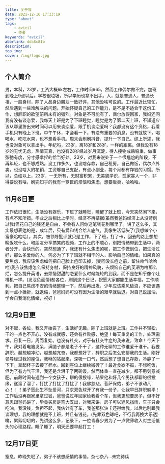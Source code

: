 ```yaml
---
title: 关于我
date: 2021-12-16 17:33:19
type: "about"
tags: 
    - avicil
    - 作者
keywords: "avicil"
abbrlink: dda8c81b
description:
top_img:
cover: /img/logo.jpg
---
```

## 个人简介
男，本科，23岁，工资大概6k左右，工作时间965，然而工作偶尔做不完，加班到晚上9点以后。学校很垃圾，所以学历也拿不出手。人，就是普通人，普通长相，一般身材，除了人品身边朋友一致好评，其他没啥可说的。工作最近比较忙，然后遇到一些难解决的问题，开始怀疑自己的工作能力，是不是不适合干这份工作，想辞职的欲望前所未有的强烈。对象是不可能有了，偶尔放假回家，我妈还问我有没有谈恋爱，我每天上班是为了下班睡觉，睡觉是为了第二天上班，不知道应该从哪里挤出来时间可以用来谈恋爱，跟手机谈恋爱吗？我都没有这个资格，我看手机只有晚上下班，中午午休，才会看一下，有没有重要的消息，没有就放下，喝喝水，吃吃水果，也不想看手机。周末会刷刷抖音，提升一下自己。综上所述，我也没对象可以拿出手。年纪吗，23岁，离18岁和28岁，一样的距离。但我没有18岁的无忧无虑，热情天真，也没有28岁经过岁月沉淀，待人接物成熟稳重，做事张弛有度，分寸感拿捏的恰当好处。23岁，对我来说处于一个很尴尬的阶段，不再年轻，也不够成熟。没工作多久，也没啥存款，自己租房，自己做饭，偶尔点外卖，也没啥大的花销，工资够自己支配，有点小副业，每个月都有存钱的习惯。所以，总结以上，23岁，一无所有，无财富积累，无美貌学识，孤家寡人一个，非得要说有啥，刷完知乎的我有一箩筐的烦恼和焦虑，想要贩卖，哈哈哈。

## 11月6日更
工作依旧很忙，生活没有娱乐，下班了就睡觉，睡醒了就上班，今天突然闲下来，有点不知所措。毕业之后相比上学时，经济不再拮据(虽然我爸妈经济上从没苛刻过我)但花自己的钱还是自由，不会有人问你这笔钱花到哪里了。讲了这么多，其实最想表达的是，成年后，只有爱和钱会给人底气，我像生活低头了(我想做个小富豪哈哈哈），其次，被领导批评就只是工作，下了班，打了卡，回去的路上想想晚饭吃什么，和朋友分享搞笑的视频，工作上的不顺心，别把情绪带到生活中，两者分开，会快乐的。突然想通了，我还有什么焦虑的呢，把工作做到位，把生活过好，那么多爱你的人，何必为了下了班就不相干的人，影响自己的情绪。如果真的要焦虑，我应该焦虑如何把自己脸上痘印去掉，(变回没长痘之前，留住帅气哈哈哈)我应该焦虑怎么保持身材，保持良好的精神风貌，去烦恼自己的英语为啥那么烂，怎么提升英语，去烦恼甜甜的恋爱什么时候能轮的到我，而不是在知乎像个吐槽机一样。(发泄负面情绪)各位，刷到这个日记，祝愿大家都能生活幸福，工作顺利。把自己焦虑不安的情绪整理一下，然后再出发，少年应该乘风破浪，不应该遇到一点小挫折，就退缩，爸爸妈妈可没有因为生活的艰辛就后退。对自己说加油，学会自我消化情绪，祝好！

## 12月9日更
对不起，各位，我又开始丧了，生活好无趣，除了上班就是上班。工作并不轻松，干的一点也不开心，没有成就感，还会有挫败感，绝望！每天重复的工作，处理需求。日复一日，周而复始。也没有社交，对于有社交牛症的我来说，致命！今天下午，我对着电脑发呆，满脑子都是老子不干了，这种无聊的工作谁爱干谁干。我要辞职。越想越冲动，越想越亢奋，我都想好了，辞职之后怎么安排我的生活。刚好领导经过我的座位，我咻的站起来，深吸一口气，然后想了想自己存款，冷静了一下下，拿起杯子去接了杯水。回到座位上继续搬砖了！最近食欲不振，不想吃饭，但为了有力气干活，我还是含泪干了两碗饭，然而体重一直在减少。都不用刻意减肥。前段时间有遇到一个女孩子，聊的很投缘，结果他和好几个男孩都聊的很投缘，遂溜了溜了，打扰了打扰了打扰了！我佛慈悲，菩萨保佑，弟子不该动凡心！！！弟子愿此生不坠爱河，只求双色球开了有我一份子，让我早日辞职躺平！工作后没再跟家里拿过钱，爸爸说过年回家给我看个车，但我更想要房子，但不好意思跟爸妈讲了，毕竟买房是笔大支出，对我来讲，房子可以遮风挡雨，车子只会吃油，我没钱，负担不起，我估计有了车，我爸那张油卡还得给我。以后也别跟我谈理想，我的理想就是不上班，并且有钱花。(先靠双色球吧，不行我再换大乐透)唉，絮絮叨叨的，先讲这么多，记录下，一位青春少男为了一点微薄收入对生活低头的心理路程。睡了睡了，明天还要早起打工！

## 12月17日更
窒息，昨晚失眠了。弟子不该想感情的事情，杂七杂八...未完待续